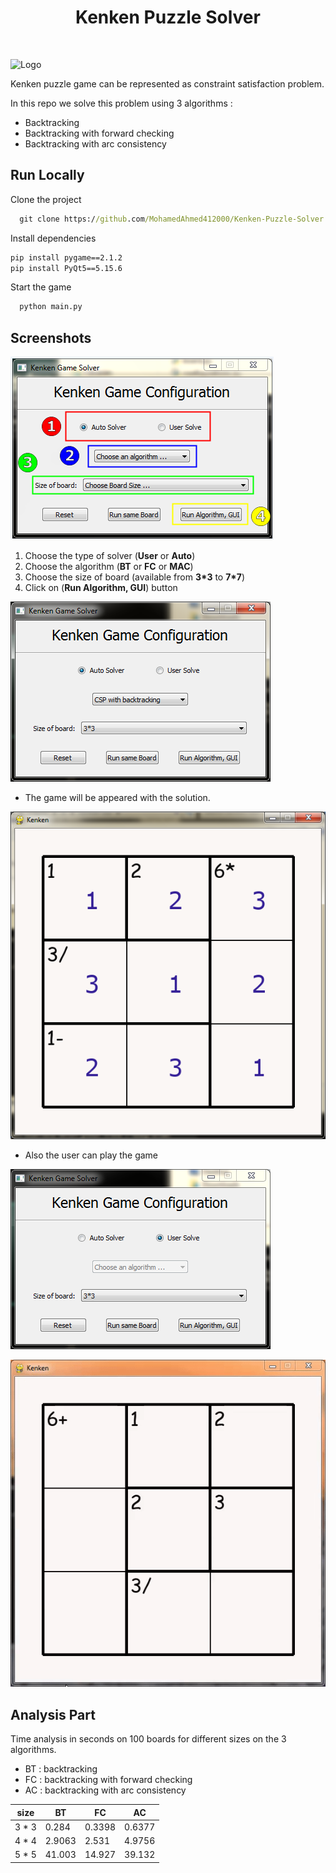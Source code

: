 
<div id="top"></div>
<h1 align="center"> Kenken Puzzle Solver </h1>
<br />
</div>

![Logo](https://www.kenkenpuzzle.com/assets/KenKenLogoWidget-6f7dd72e3c8009351c43275ba8752058.png)

Kenken puzzle game can be represented as constraint satisfaction problem.

In this repo we solve this problem using 3 algorithms :

 - Backtracking
 - Backtracking with forward checking
 - Backtracking with arc consistency

## Run Locally

Clone the project

```cmd
  git clone https://github.com/MohamedAhmed412000/Kenken-Puzzle-Solver
```

Install dependencies

```cmd
pip install pygame==2.1.2
pip install PyQt5==5.15.6
```

Start the game
```cmd
  python main.py
```

## Screenshots

![configurations](images/1.PNG)

1. Choose the type of solver (**User** or **Auto**)
2. Choose the algorithm (**BT** or **FC** or **MAC**)
3. Choose the size of board (available from **3\*3** to **7\*7**)
4. Click on (**Run Algorithm, GUI**) button

![App Screenshot](images/2.PNG)

- The game will be appeared with the solution.
	
![App Screenshot](images/3.PNG)

- Also the user can play the game

![App Screenshot](images/4.PNG)

![App Screenshot](images/game.gif)

## Analysis Part

Time analysis in seconds on 100 boards for different sizes on the 3 algorithms.
- BT : backtracking
- FC : backtracking with forward checking
- AC : backtracking with arc consistency

| size  |   BT   |   FC   |   AC   |
| ----- | ------ | ------ | ------ |
| 3 * 3 | 0.284  | 0.3398 | 0.6377 |
| 4 * 4 | 2.9063 | 2.531  | 4.9756 |
| 5 * 5 | 41.003 | 14.927 | 39.132 |
